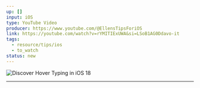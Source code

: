 ```yaml
---
up: []
input: iOS
type: YouTube Video
producer: https://www.youtube.com/@EllensTipsForiOS
link: https://youtube.com/watch?v=rYMITIExUWA&si=LSoB1AG0Ddavo-it
tags:
  - resource/tips/ios
  - to_watch
status: new
---
```


![Discover Hover Typing in iOS 18](https://youtube.com/watch?v=rYMITIExUWA&si=LSoB1AG0Ddavo-it)

---